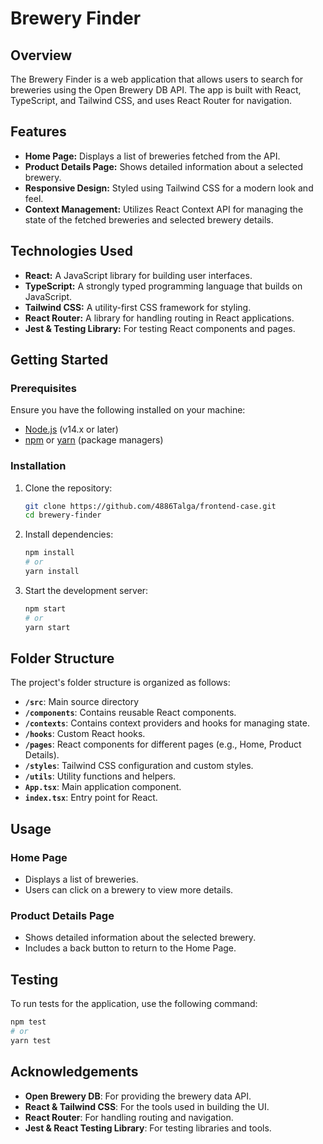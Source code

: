 # Brewery Finder

## Overview

The Brewery Finder is a web application that allows users to search for breweries using the Open Brewery DB API. The app is built with React, TypeScript, and Tailwind CSS, and uses React Router for navigation.

## Features

- **Home Page:** Displays a list of breweries fetched from the API.
- **Product Details Page:** Shows detailed information about a selected brewery.
- **Responsive Design:** Styled using Tailwind CSS for a modern look and feel.
- **Context Management:** Utilizes React Context API for managing the state of the fetched breweries and selected brewery details.

## Technologies Used

- **React:** A JavaScript library for building user interfaces.
- **TypeScript:** A strongly typed programming language that builds on JavaScript.
- **Tailwind CSS:** A utility-first CSS framework for styling.
- **React Router:** A library for handling routing in React applications.
- **Jest & Testing Library:** For testing React components and pages.

## Getting Started

### Prerequisites

Ensure you have the following installed on your machine:

- [Node.js](https://nodejs.org/) (v14.x or later)
- [npm](https://www.npmjs.com/) or [yarn](https://yarnpkg.com/) (package managers)

### Installation

1. Clone the repository:

   ```bash
   git clone https://github.com/4886Talga/frontend-case.git
   cd brewery-finder

   ```

2. Install dependencies:

   ```bash
   npm install
   # or
   yarn install

   ```

3. Start the development server:

   ```bash
   npm start
   # or
   yarn start

   ```

## Folder Structure

The project's folder structure is organized as follows:

- **`/src`**: Main source directory
- **`/components`**: Contains reusable React components.
- **`/contexts`**: Contains context providers and hooks for managing state.
- **`/hooks`**: Custom React hooks.
- **`/pages`**: React components for different pages (e.g., Home, Product Details).
- **`/styles`**: Tailwind CSS configuration and custom styles.
- **`/utils`**: Utility functions and helpers.
- **`App.tsx`**: Main application component.
- **`index.tsx`**: Entry point for React.

## Usage

### Home Page

- Displays a list of breweries.
- Users can click on a brewery to view more details.

### Product Details Page

- Shows detailed information about the selected brewery.
- Includes a back button to return to the Home Page.

## Testing

To run tests for the application, use the following command:

```bash
npm test
# or
yarn test
```

## Acknowledgements

- **Open Brewery DB**: For providing the brewery data API.
- **React & Tailwind CSS**: For the tools used in building the UI.
- **React Router**: For handling routing and navigation.
- **Jest & React Testing Library**: For testing libraries and tools.
